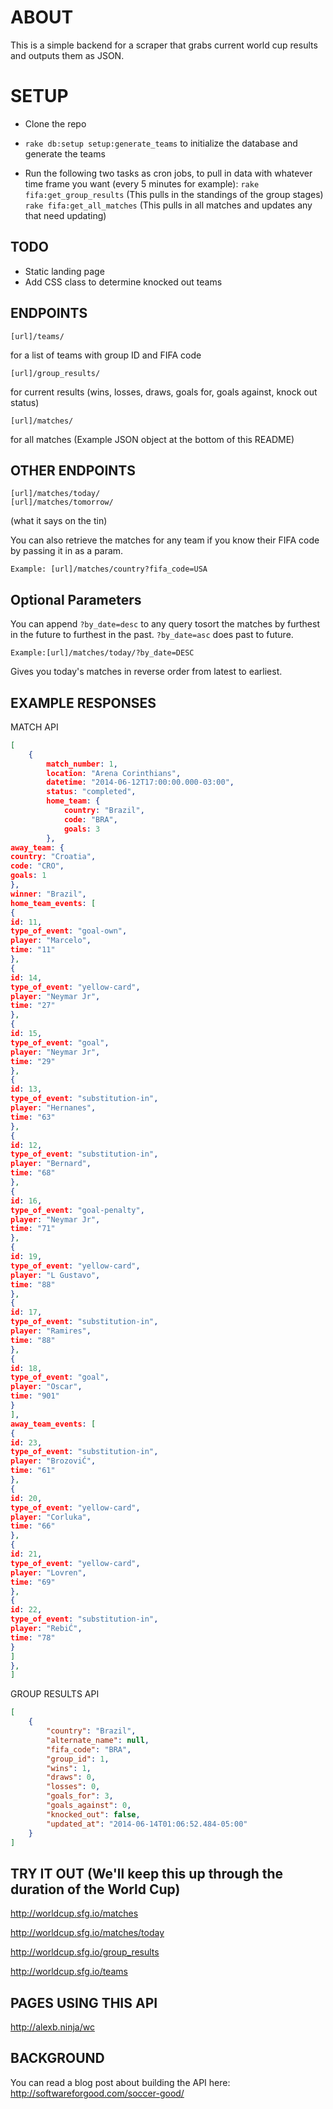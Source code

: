 # ABOUT

This is a simple backend for a scraper that grabs current world cup results and outputs them as JSON.

# SETUP

* Clone the repo

* ```rake db:setup setup:generate_teams``` to initialize the database and generate the teams

* Run the following two tasks as cron jobs, to pull in data with whatever time frame you want (every 5 minutes for example):
```rake fifa:get_group_results``` (This pulls in the standings of the group stages)
```rake fifa:get_all_matches``` (This pulls in all matches and updates any that need updating)

## TODO

* Static landing page
* Add CSS class to determine knocked out teams

## ENDPOINTS

    [url]/teams/
for a list of teams with group ID and FIFA code

    [url]/group_results/
for current results (wins, losses, draws, goals for, goals against, knock out status)

    [url]/matches/
for all matches (Example JSON object at the bottom of this README)

## OTHER ENDPOINTS

    [url]/matches/today/
    [url]/matches/tomorrow/

(what it says on the tin)

You can also retrieve the matches for any team if you know their FIFA code by passing it in as a param.

    Example: [url]/matches/country?fifa_code=USA

## Optional Parameters

You can append `?by_date=desc` to any query tosort the matches by furthest in the future to furthest in the past. `?by_date=asc` does past to future.

    Example:[url]/matches/today/?by_date=DESC

Gives you today's matches in reverse order from latest to earliest.

## EXAMPLE RESPONSES

MATCH API

```json
[
    {
        match_number: 1,
        location: "Arena Corinthians",
        datetime: "2014-06-12T17:00:00.000-03:00",
        status: "completed",
        home_team: {
            country: "Brazil",
            code: "BRA",
            goals: 3
        },
away_team: {
country: "Croatia",
code: "CRO",
goals: 1
},
winner: "Brazil",
home_team_events: [
{
id: 11,
type_of_event: "goal-own",
player: "Marcelo",
time: "11"
},
{
id: 14,
type_of_event: "yellow-card",
player: "Neymar Jr",
time: "27"
},
{
id: 15,
type_of_event: "goal",
player: "Neymar Jr",
time: "29"
},
{
id: 13,
type_of_event: "substitution-in",
player: "Hernanes",
time: "63"
},
{
id: 12,
type_of_event: "substitution-in",
player: "Bernard",
time: "68"
},
{
id: 16,
type_of_event: "goal-penalty",
player: "Neymar Jr",
time: "71"
},
{
id: 19,
type_of_event: "yellow-card",
player: "L Gustavo",
time: "88"
},
{
id: 17,
type_of_event: "substitution-in",
player: "Ramires",
time: "88"
},
{
id: 18,
type_of_event: "goal",
player: "Oscar",
time: "901"
}
],
away_team_events: [
{
id: 23,
type_of_event: "substitution-in",
player: "BrozoviĆ",
time: "61"
},
{
id: 20,
type_of_event: "yellow-card",
player: "Corluka",
time: "66"
},
{
id: 21,
type_of_event: "yellow-card",
player: "Lovren",
time: "69"
},
{
id: 22,
type_of_event: "substitution-in",
player: "RebiĆ",
time: "78"
}
]
},
]
```
GROUP RESULTS API

```json
[
    {
        "country": "Brazil",
        "alternate_name": null,
        "fifa_code": "BRA",
        "group_id": 1,
        "wins": 1,
        "draws": 0,
        "losses": 0,
        "goals_for": 3,
        "goals_against": 0,
        "knocked_out": false,
        "updated_at": "2014-06-14T01:06:52.484-05:00"
    }
]
```

## TRY IT OUT (We'll keep this up through the duration of the World Cup)

http://worldcup.sfg.io/matches

http://worldcup.sfg.io/matches/today

http://worldcup.sfg.io/group_results

http://worldcup.sfg.io/teams

## PAGES USING THIS API

http://alexb.ninja/wc

## BACKGROUND

You can read a blog post about building the API here:
http://softwareforgood.com/soccer-good/
